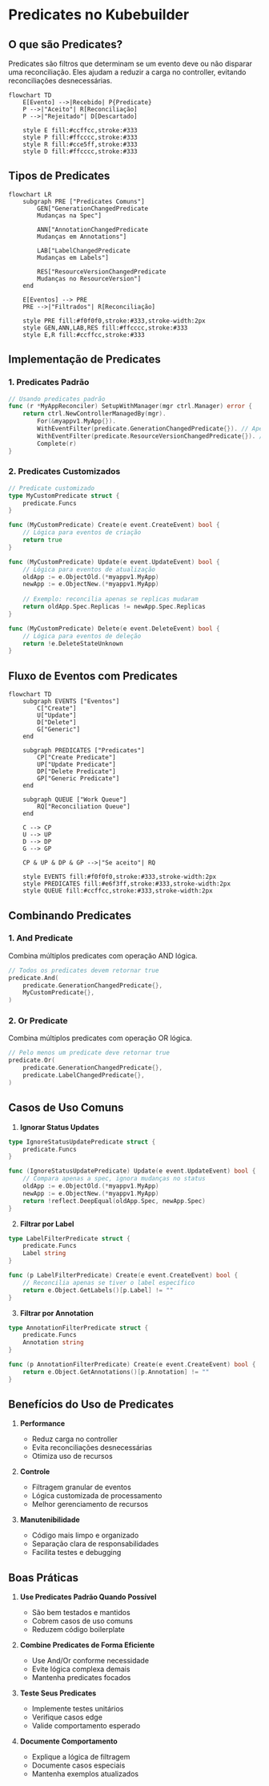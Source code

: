 # Predicates no Kubebuilder

## O que são Predicates?

Predicates são filtros que determinam se um evento deve ou não disparar uma reconciliação. Eles ajudam a reduzir a carga no controller, evitando reconciliações desnecessárias.

```mermaid
flowchart TD
    E[Evento] -->|Recebido| P{Predicate}
    P -->|"Aceito"| R[Reconciliação]
    P -->|"Rejeitado"| D[Descartado]
    
    style E fill:#ccffcc,stroke:#333
    style P fill:#ffcccc,stroke:#333
    style R fill:#cce5ff,stroke:#333
    style D fill:#ffcccc,stroke:#333
```

## Tipos de Predicates

```mermaid
flowchart LR
    subgraph PRE ["Predicates Comuns"]
        GEN["GenerationChangedPredicate
        Mudanças na Spec"]
        
        ANN["AnnotationChangedPredicate
        Mudanças em Annotations"]
        
        LAB["LabelChangedPredicate
        Mudanças em Labels"]
        
        RES["ResourceVersionChangedPredicate
        Mudanças no ResourceVersion"]
    end
    
    E[Eventos] --> PRE
    PRE -->|"Filtrados"| R[Reconciliação]
    
    style PRE fill:#f0f0f0,stroke:#333,stroke-width:2px
    style GEN,ANN,LAB,RES fill:#ffcccc,stroke:#333
    style E,R fill:#ccffcc,stroke:#333
```

## Implementação de Predicates

### 1. Predicates Padrão

```go
// Usando predicates padrão
func (r *MyAppReconciler) SetupWithManager(mgr ctrl.Manager) error {
    return ctrl.NewControllerManagedBy(mgr).
        For(&myappv1.MyApp{}).
        WithEventFilter(predicate.GenerationChangedPredicate{}). // Apenas mudanças na spec
        WithEventFilter(predicate.ResourceVersionChangedPredicate{}). // Apenas mudanças reais
        Complete(r)
}
```

### 2. Predicates Customizados

```go
// Predicate customizado
type MyCustomPredicate struct {
    predicate.Funcs
}

func (MyCustomPredicate) Create(e event.CreateEvent) bool {
    // Lógica para eventos de criação
    return true
}

func (MyCustomPredicate) Update(e event.UpdateEvent) bool {
    // Lógica para eventos de atualização
    oldApp := e.ObjectOld.(*myappv1.MyApp)
    newApp := e.ObjectNew.(*myappv1.MyApp)
    
    // Exemplo: reconcilia apenas se replicas mudaram
    return oldApp.Spec.Replicas != newApp.Spec.Replicas
}

func (MyCustomPredicate) Delete(e event.DeleteEvent) bool {
    // Lógica para eventos de deleção
    return !e.DeleteStateUnknown
}
```

## Fluxo de Eventos com Predicates

```mermaid
flowchart TD
    subgraph EVENTS ["Eventos"]
        C["Create"]
        U["Update"]
        D["Delete"]
        G["Generic"]
    end
    
    subgraph PREDICATES ["Predicates"]
        CP["Create Predicate"]
        UP["Update Predicate"]
        DP["Delete Predicate"]
        GP["Generic Predicate"]
    end
    
    subgraph QUEUE ["Work Queue"]
        RQ["Reconciliation Queue"]
    end
    
    C --> CP
    U --> UP
    D --> DP
    G --> GP
    
    CP & UP & DP & GP -->|"Se aceito"| RQ
    
    style EVENTS fill:#f0f0f0,stroke:#333,stroke-width:2px
    style PREDICATES fill:#e6f3ff,stroke:#333,stroke-width:2px
    style QUEUE fill:#ccffcc,stroke:#333,stroke-width:2px
```

## Combinando Predicates

### 1. And Predicate

Combina múltiplos predicates com operação AND lógica.

```go
// Todos os predicates devem retornar true
predicate.And(
    predicate.GenerationChangedPredicate{},
    MyCustomPredicate{},
)
```

### 2. Or Predicate

Combina múltiplos predicates com operação OR lógica.

```go
// Pelo menos um predicate deve retornar true
predicate.Or(
    predicate.GenerationChangedPredicate{},
    predicate.LabelChangedPredicate{},
)
```

## Casos de Uso Comuns

1. **Ignorar Status Updates**

```go
type IgnoreStatusUpdatePredicate struct {
    predicate.Funcs
}

func (IgnoreStatusUpdatePredicate) Update(e event.UpdateEvent) bool {
    // Compara apenas a spec, ignora mudanças no status
    oldApp := e.ObjectOld.(*myappv1.MyApp)
    newApp := e.ObjectNew.(*myappv1.MyApp)
    return !reflect.DeepEqual(oldApp.Spec, newApp.Spec)
}
```

2. **Filtrar por Label**

```go
type LabelFilterPredicate struct {
    predicate.Funcs
    Label string
}

func (p LabelFilterPredicate) Create(e event.CreateEvent) bool {
    // Reconcilia apenas se tiver o label específico
    return e.Object.GetLabels()[p.Label] != ""
}
```

3. **Filtrar por Annotation**

```go
type AnnotationFilterPredicate struct {
    predicate.Funcs
    Annotation string
}

func (p AnnotationFilterPredicate) Create(e event.CreateEvent) bool {
    return e.Object.GetAnnotations()[p.Annotation] != ""
}
```

## Benefícios do Uso de Predicates

1. **Performance**
   - Reduz carga no controller
   - Evita reconciliações desnecessárias
   - Otimiza uso de recursos

2. **Controle**
   - Filtragem granular de eventos
   - Lógica customizada de processamento
   - Melhor gerenciamento de recursos

3. **Manutenibilidade**
   - Código mais limpo e organizado
   - Separação clara de responsabilidades
   - Facilita testes e debugging

## Boas Práticas

1. **Use Predicates Padrão Quando Possível**
   - São bem testados e mantidos
   - Cobrem casos de uso comuns
   - Reduzem código boilerplate

2. **Combine Predicates de Forma Eficiente**
   - Use And/Or conforme necessidade
   - Evite lógica complexa demais
   - Mantenha predicates focados

3. **Teste Seus Predicates**
   - Implemente testes unitários
   - Verifique casos edge
   - Valide comportamento esperado

4. **Documente Comportamento**
   - Explique a lógica de filtragem
   - Documente casos especiais
   - Mantenha exemplos atualizados
